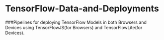# TensorFlow-Data-and-Deployments

###Pipelines for deploying TensorFlow Models in both Browsers and Devices using TensorFlowJS(for Browsers) and TensorFlowLite(for Devices).
